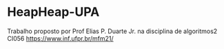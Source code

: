 # HeapHeap-UPA
Trabalho proposto por Prof Elias P. Duarte Jr. na disciplina de algoritmos2 CI056
https://www.inf.ufpr.br/mfm21/
